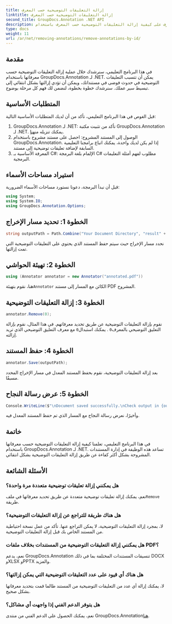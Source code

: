 ```yaml
---
title: إزالة التعليقات التوضيحية حسب المعرف
linktitle: إزالة التعليقات التوضيحية حسب المعرف
second_title: GroupDocs.Annotation .NET API
description: تعرف على كيفية إزالة التعليقات التوضيحية حسب المعرف باستخدام GroupDocs.Annotation لـ .NET. تبسيط سير عمل المستندات الخاصة بك بكفاءة.
type: docs
weight: 11
url: /ar/net/removing-annotations/remove-annotations-by-id/
---
```

## مقدمة
في هذا البرنامج التعليمي، سنرشدك خلال عملية إزالة التعليقات التوضيحية حسب معرفاتها باستخدام GroupDocs.Annotation لـ .NET. يمكن أن تتسبب التعليقات التوضيحية في حدوث فوضى في مستنداتك، ويمكن أن تؤدي إزالتها بشكل انتقائي إلى تبسيط سير عملك. سنرشدك خطوة بخطوة، لنضمن لك فهم كل مرحلة بوضوح.
## المتطلبات الأساسية
قبل الغوص في هذا البرنامج التعليمي، تأكد من أن لديك المتطلبات الأساسية التالية:
1.  GroupDocs.Annotation لـ .NET: تأكد من تثبيت مكتبة GroupDocs.Annotation لـ .NET. يمكنك تنزيله من[هنا](https://releases.groupdocs.com/annotation/net/).
2. الوصول إلى المستند المشروح: احصل على مستند مشروح باستخدام GroupDocs.Annotation. إذا لم يكن لديك واحدة، يمكنك اتباع برامجنا التعليمية السابقة لإضافة تعليقات توضيحية إلى مستند.
3. المعرفة الأساسية بـ C#: الإلمام بلغة البرمجة C# مطلوب لفهم أمثلة التعليمات البرمجية.

## استيراد مساحات الأسماء
قبل أن نبدأ البرمجة، دعونا نستورد مساحات الأسماء الضرورية:
```csharp
using System;
using System.IO;
using GroupDocs.Annotation.Options;
```

## الخطوة 1: تحديد مسار الإخراج
```csharp
string outputPath = Path.Combine("Your Document Directory", "result" + Path.GetExtension("input.pdf"));
```
نحدد مسار الإخراج حيث سيتم حفظ المستند الذي يحتوي على التعليقات التوضيحية التي تمت إزالتها.
## الخطوة 2: تهيئة الحواشي
```csharp
using (Annotator annotator = new Annotator("annotated.pdf"))
```
 هنا، نقوم بتهيئة`Annotator` الكائن مع المسار إلى مستند PDF المشروح.
## الخطوة 3: إزالة التعليقات التوضيحية
```csharp
annotator.Remove(0);
```
 نقوم بإزالة التعليقات التوضيحية عن طريق تحديد معرفاتهم. في هذا المثال، نقوم بإزالة التعليق التوضيحي بالمعرف`0` . يمكنك استبدال`0` مع معرف التعليق التوضيحي الذي تريد إزالته.
## الخطوة 4: حفظ المستند
```csharp
annotator.Save(outputPath);
```
بعد إزالة التعليقات التوضيحية، نقوم بحفظ المستند المعدل في مسار الإخراج المحدد مسبقًا.
## الخطوة 5: عرض رسالة النجاح
```csharp
Console.WriteLine($"\nDocument saved successfully.\nCheck output in {outputPath}.");
```
وأخيرًا، نعرض رسالة النجاح مع المسار الذي تم حفظ المستند المعدل فيه.

## خاتمة
في هذا البرنامج التعليمي، تعلمنا كيفية إزالة التعليقات التوضيحية حسب معرفاتها باستخدام GroupDocs.Annotation لـ .NET. تساعد هذه الوظيفة في إدارة المستندات المشروحة بشكل أكثر كفاءة عن طريق إزالة التعليقات التوضيحية بشكل انتقائي.
## الأسئلة الشائعة
### هل يمكنني إزالة تعليقات توضيحية متعددة مرة واحدة؟
 نعم، يمكنك إزالة تعليقات توضيحية متعددة عن طريق تحديد معرفاتها في ملف`Remove` طريقة.
### هل هناك طريقة للتراجع عن إزالة التعليقات التوضيحية؟
لا، بمجرد إزالة التعليقات التوضيحية، لا يمكن التراجع عنها. تأكد من عمل نسخة احتياطية من المستند الخاص بك قبل إزالة التعليقات التوضيحية.
### هل يمكنني إزالة التعليقات التوضيحية من المستندات بخلاف ملفات PDF؟
نعم، يدعم GroupDocs.Annotation تنسيقات المستندات المختلفة بما في ذلك DOCX وXLSX وPPTX والمزيد.
### هل هناك أي قيود على عدد التعليقات التوضيحية التي يمكن إزالتها؟
لا، يمكنك إزالة أي عدد من التعليقات التوضيحية من المستند طالما قمت بتحديد معرفاتها بشكل صحيح.
### هل يتوفر الدعم الفني إذا واجهت أي مشاكل؟
 نعم، يمكنك الحصول على الدعم الفني من منتدى GroupDocs.Annotation[هنا](https://forum.groupdocs.com/c/annotation/10).